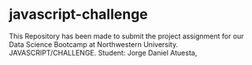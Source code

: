 # javascript-challenge
This Repository has been made to submit the project assignment for our Data Science Bootcamp at Northwestern University. JAVASCRIPT/CHALLENGE. Student: Jorge Daniel Atuesta,

